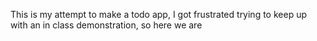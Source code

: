 This is my attempt to make a todo app, I got frustrated trying to keep up with
an in class demonstration, so here we are
